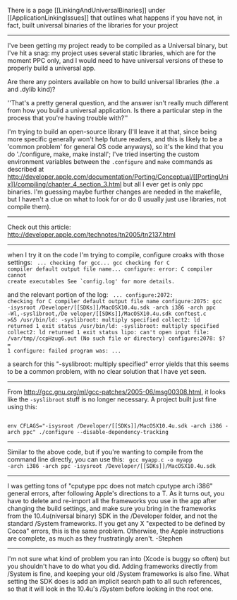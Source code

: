 


There is a page [[LinkingAndUniversalBinaries]] under [[ApplicationLinkingIssues]] that outlines what happens if you have not, in fact, built universal binaries of the libraries for your project

----

I've been getting my project ready to be compiled as a Universal binary, but I've hit a snag: my project uses several static libraries, which are for the moment PPC only, and I would need to have universal versions of these to properly build a universal app.

Are there any pointers available on how to build universal libraries (the .a and .dylib kind)?

''That's a pretty general question, and the answer isn't really much different from how you build a universal application. Is there a particular step in the process that you're having trouble with?''

I'm trying to build an open-source library (I'll leave it at that, since being more specific generally won't help future readers, and this is likely to be a 'common problem' for general OS code anyways), so it's the kind that you do './configure, make, make install'; I've tried inserting the custom environment variables between the <code>.configure</code> and <code>make</code> commands as described at http://developer.apple.com/documentation/Porting/Conceptual/[[PortingUnix]]/compiling/chapter_4_section_3.html but all I ever get is only ppc binaries. I'm guessing maybe further changes are needed in the makefile, but I haven't a clue on what to look for or do (I usually just use libraries, not compile them).

----

Check out this article: http://developer.apple.com/technotes/tn2005/tn2137.html

----

when I try it on the code I'm trying to compile, configure croaks with those settings:
<code>
...
checking for gcc... gcc
checking for C compiler default output file name... configure: error: C compiler cannot create executables
See `config.log' for more details.
</code>

and the relevant portion of the log:
<code>
...
configure:2072: checking for C compiler default output file name
configure:2075: gcc -isysroot /Developer/[[SDKs]]/MacOSX10.4u.sdk -arch i386 -arch ppc  -Wl,-syslibroot,/De
veloper/[[SDKs]]/MacOSX10.4u.sdk conftest.c  >&5
/usr/bin/ld: -syslibroot: multiply specified
collect2: ld returned 1 exit status
/usr/bin/ld: -syslibroot: multiply specified
collect2: ld returned 1 exit status
lipo: can't open input file: /var/tmp//ccpHzug6.out (No such file or directory)
configure:2078: $? = 1
configure: failed program was:
...
</code>

a search for this "-syslibroot: multiply specified" error yields that this seems to be a common problem, with no clear solution that I have yet seen.

----

From http://gcc.gnu.org/ml/gcc-patches/2005-06/msg00308.html,
it looks like the <code>-syslibroot</code> stuff is no longer necessary.  A project built just fine using this:

<code>
env CFLAGS="-isysroot /Developer/[[SDKs]]/MacOSX10.4u.sdk -arch i386 -arch ppc" ./configure --disable-dependency-tracking
</code>

----

Similar to the above code, but if you're wanting to compile from the command line directly, you can use this:
<code>
gcc myapp.c -o myapp -arch i386 -arch ppc -isysroot /Developer/[[SDKs]]/MacOSX10.4u.sdk
</code>

----
I was getting tons of "cputype ppc does not match cputype arch i386" general errors, after following Apple's directions to a T.  As it turns out, you have to delete and re-import all the frameworks you use in the app after changing the build settings, and make sure you bring in the frameworks from the 10.4u(niversal binary) SDK in the /Developer folder, and not the standard /System frameworks.  If you get any X "expected to be defined by Cocoa" errors, this is the same problem.  Otherwise, the Apple instructions are complete, as much as they frustratingly aren't.
-Stephen

----
I'm not sure what kind of problem you ran into (Xcode is buggy so often) but you shouldn't have to do what you did. Adding frameworks directly from /System is fine, and keeping your old /System frameworks is also fine. What setting the SDK does is add an implicit search path to all such references, so that it will look in the 10.4u's /System before looking in the root one.